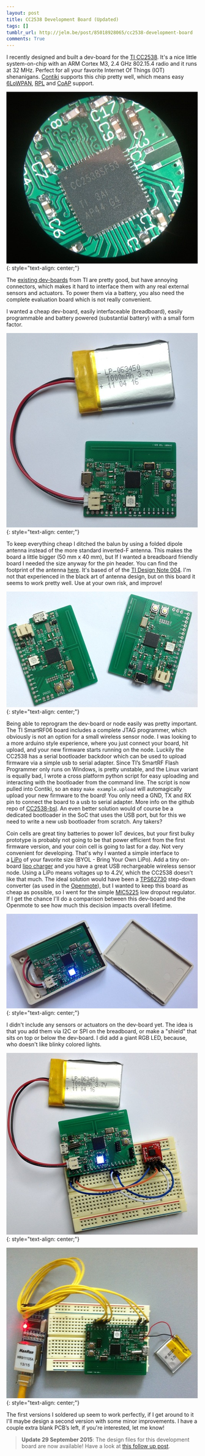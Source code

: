 ```yaml
---
layout: post
title: CC2538 Development Board (Updated)
tags: []
tumblr_url: http://jelm.be/post/85018928065/cc2538-development-board
comments: True
---
```

I recently designed and built a dev-board for the [TI CC2538](http://www.ti.com/product/cc2538). It's a nice little system-on-chip with an ARM Cortex M3, 2.4 GHz 802.15.4 radio and it runs at 32 MHz. Perfect for all your favorite Internet Of Things (IOT) shenanigans. [Contiki](http://contiki-os.org/) supports this chip pretty well, which means easy [6LoWPAN](https://en.wikipedia.org/wiki/6LoWPAN), [RPL](https://datatracker.ietf.org/doc/rfc6550/) and [CoAP](https://en.wikipedia.org/wiki/Constrained_Application_Protocol) support.

![CC2538 Dev Board](/images/2014-05-07-cc2538-development-board-1.jpg)
{: style="text-align: center;"}

<!--more-->

The [existing dev-boards](http://www.ti.com/tool/cc2538dk) from TI are pretty good, but have annoying connectors, which makes it hard to interface them with any real external sensors and actuators. To power them via a battery, you also need the complete evaluation board which is not really convenient.

I wanted a cheap dev-board, easily interfaceable (breadboard), easily programmable and battery powered (substantial battery) with a small form factor.

![CC2538 Dev Board](/images/2014-05-07-cc2538-development-board-2.jpg)
{: style="text-align: center;"}

To keep everything cheap I ditched the balun by using a folded dipole antenna instead of the more standard inverted-F antenna. This makes the board a little bigger (50 mm x 40 mm), but If I wanted a breadboard friendly board I needed the size anyway for the pin header. You can find the footprint of the antenna [here](https://github.com/JelmerT/Eagle-2.4gHz-folded-dipole-pcb-antenna). It's based of of the [TI Design Note 004](http://www.ti.com/general/docs/lit/getliterature.tsp?baseLiteratureNumber=swra118). I'm not that experienced in the black art of antenna design, but on this board it seems to work pretty well. Use at your own risk, and improve!

![CC2538 Dev Board](/images/2014-05-07-cc2538-development-board-3.jpg)
{: style="text-align: center;"}

Being able to reprogram the dev-board or node easily was pretty important. The TI SmartRF06 board includes a complete JTAG programmer, which obviously is not an option for a small wireless sensor node. I was looking to a more arduino style experience, where you just connect your board, hit upload, and your new firmware starts running on the node. Luckily the CC2538 has a serial bootloader backdoor which can be used to upload firmware via a simple usb to serial adapter. Since TI’s SmartRF Flash Programmer only runs on Windows, is pretty unstable, and the Linux variant is equally bad, I wrote a cross platform python script for easy uploading and interacting with the bootloader from the command line. The script is now pulled into Contiki, so an easy `make example.upload` will automagically upload your new firmware to the board! You only need a GND, TX and RX pin to connect the board to a usb to serial adapter. More info on the github repo of [CC2538-bsl](https://github.com/JelmerT/cc2538-bsl). An even better solution would of course be a dedicated bootloader in the SoC that uses the USB port, but for this we need to write a new usb bootloader from scratch. Any takers?

Coin cells are great tiny batteries to power IoT devices, but your first bulky prototype is probably not going to be that power efficient from the first firmware version, and your coin cell is going to last for a day. Not very convenient for developing. That's why I wanted a simple interface to a [LiPo](https://en.wikipedia.org/wiki/Lithium_polymer_battery) of your favorite size (BYOL - Bring Your Own LiPo). Add a tiny on-board [lipo charger](http://www.microchip.com/wwwproducts/en/en024903) and you have a great USB rechargeable wireless sensor node. Using a LiPo means voltages up to 4.2V, which the CC2538 doesn't like that much. The ideal solution would have been a [TPS62730](http://www.ti.com/product/tps62730) step-down converter (as used in the [Openmote](http://www.openmote.com/hardware/openmote-cc2538-en.html)), but I wanted to keep this board as cheap as possible, so I went for the simple [MIC5225](http://www.micrel.com/_PDF/mic5225.pdf) low dropout regulator. If I get the chance I'll do a comparison between this dev-board and the Openmote to see how much this decision impacts overall lifetime.

![CC2538 Dev Board](/images/2014-05-07-cc2538-development-board-4.jpg)
{: style="text-align: center;"}

I didn't include any sensors or actuators on the dev-board yet. The idea is that you add them via I2C or SPI on the breadboard, or make a "shield" that sits on top or below the dev-board. I did add a giant RGB LED, because, who doesn't like blinky colored lights.

![CC2538 Dev Board](/images/2014-05-07-cc2538-development-board-5.jpg)
{: style="text-align: center;"}

![CC2538 Dev Board](/images/2014-05-07-cc2538-development-board-6.jpg)
{: style="text-align: center;"}

The first versions I soldered up seem to work perfectly, if I get around to it I'll maybe design a second version with some minor improvements. I have a couple extra blank PCB’s left, if you're interested, let me know!

> **Update 29 September 2015**: The design files for this development board are now available! Have a look at [this follow up post](/2015/09/29/CC2538-Dev-Board-Design-Files/).
